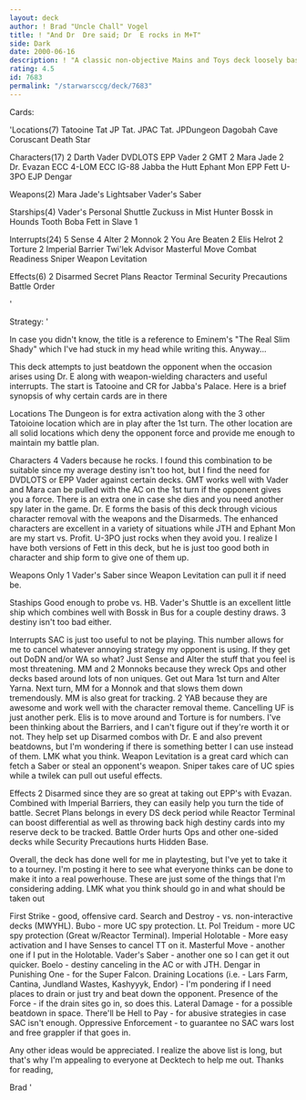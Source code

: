 ```yaml
---
layout: deck
author: ! Brad "Uncle Chall" Vogel
title: ! "And Dr  Dre said; Dr  E rocks in M+T"
side: Dark
date: 2000-06-16
description: ! "A classic non-objective Mains and Toys deck loosely based around Mike Fitzgerald's Bulls on Parade and Hak Soo Kim's Anti-Profit along with ideas of my own."
rating: 4.5
id: 7683
permalink: "/starwarsccg/deck/7683"
---
```

Cards: 

'Locations(7)
Tatooine
Tat JP
Tat. JPAC
Tat. JPDungeon
Dagobah Cave
Coruscant
Death Star

Characters(17)
2 Darth Vader
DVDLOTS
EPP Vader
2 GMT
2 Mara Jade
2 Dr. Evazan
ECC 4-LOM
ECC IG-88
Jabba the Hutt
Ephant Mon
EPP Fett
U-3PO
EJP Dengar

Weapons(2)
Mara Jade's Lightsaber
Vader's Saber

Starships(4)
Vader's Personal Shuttle
Zuckuss in Mist Hunter
Bossk in Hounds Tooth
Boba Fett in Slave 1

Interrupts(24)
5 Sense
4 Alter
2 Monnok
2 You Are Beaten
2 Elis Helrot
2 Torture
2 Imperial Barrier
Twi'lek Advisor
Masterful Move
Combat Readiness
Sniper
Weapon Levitation

Effects(6)
2 Disarmed
Secret Plans
Reactor Terminal
Security Precautions
Battle Order





'

Strategy: '

In case you didn't know, the title is a reference to Eminem's "The Real Slim Shady" which I've had stuck in my head while writing this.  Anyway...

This deck attempts to just beatdown the opponent when the occasion arises using Dr. E along with weapon-wielding characters and useful interrupts.  The start is Tatooine and CR for Jabba's Palace.  Here is a brief synopsis of why certain cards are in there

Locations  The Dungeon is for extra activation along with the 3 other Tatoioine location which are in play after the 1st turn.  The other location are all solid locations which deny the opponent force and provide me enough to maintain my battle plan.

Characters  4 Vaders because he rocks.  I found this combination to be suitable since my average destiny isn't too hot, but I find the need for DVDLOTS or EPP Vader against certain decks.  GMT works well with Vader and Mara can be pulled with the AC on the 1st turn if the opponent gives you a force.	There is an extra one in case she dies and you need another spy later in the game.  Dr. E forms the basis of this deck through vicious character removal with the weapons and the Disarmeds.  The enhanced characters are excellent in a variety of situations while JTH and Ephant Mon are my start vs. Profit.  U-3PO just rocks when they avoid you.  I realize I have both versions of Fett in this deck, but he is just too good both in character and ship form to give one of them up.

Weapons  Only 1 Vader's Saber since Weapon Levitation can pull it if need be.

Staships  Good enough to probe vs. HB.  Vader's Shuttle is an excellent little ship which combines well with Bossk in Bus for a couple destiny draws.  3 destiny isn't too bad either.

Interrupts  SAC is just too useful to not be playing.	This number allows for me to cancel whatever annoying strategy my opponent is using.  If they get out DoDN and/or WA so what?  Just Sense and Alter the stuff that you feel is most threatening.  MM and 2 Monnoks because they wreck Ops and other decks based around lots of non uniques.  Get out Mara 1st turn and Alter Yarna.  Next turn, MM for a Monnok and that slows them down tremendously.	MM is also great for tracking.	2 YAB because they are awesome and work well with the character removal theme.	Cancelling UF is just another perk.  Elis is to move around and Torture is for numbers.  I've been thinking about the Barriers, and I can't figure out if they're worth it or not.  They help set up Disarmed combos with Dr. E and also prevent beatdowns, but I'm wondering if there is something better I can use instead of them.  LMK what you think.	Weapon Levitation is a great card which can fetch a Saber or steal an opponent's weapon.  Sniper takes care of UC spies while a twilek can pull out useful effects.

Effects  2 Disarmed since they are so great at taking out EPP's with Evazan.	Combined with Imperial Barriers, they can easily help you turn the tide of battle.  Secret Plans belongs in every DS deck period while Reactor Terminal can boost differential as well as throwing back high destiny cards into my reserve deck to be tracked.	Battle Order hurts Ops and other one-sided decks while Security Precautions hurts Hidden Base.

Overall, the deck has done well for me in playtesting, but I've yet to take it to a tourney.  I'm posting it here to see what everyone thinks can be done to make it into a real powerhouse.	These are just some of the things that I'm considering adding.  LMK what you think should go in and what should be taken out

First Strike - good, offensive card.
Search and Destroy - vs. non-interactive decks (MWYHL).
Bubo - more UC spy protection.
Lt. Pol Treidum - more UC spy protection (Great w/Reactor Terminal).
Imperial Holotable - More easy activation and I have Senses to cancel TT on it.
Masterful Move - another one if I put in the Holotable.
Vader's Saber - another one so I can get it out quicker.
Boelo - destiny canceling in the AC or with JTH.
Dengar in Punishing One - for the Super Falcon.
Draining Locations (i.e. - Lars Farm, Cantina, Jundland Wastes, Kashyyyk, Endor) - I'm pondering if I need places to drain or just try and beat down the opponent.
Presence of the Force - if the drain sites go in, so does this.
Lateral Damage - for a possible beatdown in space.
There'll be Hell to Pay - for abusive strategies in case SAC isn't enough.
Oppressive Enforcement - to guarantee no SAC wars lost and free grappler if that goes in.

Any other ideas would be appreciated.  I realize the above list is long, but that's why I'm appealing to everyone at Decktech to help me out.  Thanks for reading,

Brad		'
